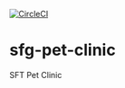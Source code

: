 

[![CircleCI](https://circleci.com/gh/yadnyesh/sfg-pet-clinic.svg?style=svg)](https://circleci.com/gh/yadnyesh/sfg-pet-clinic)

# sfg-pet-clinic
SFT Pet Clinic
